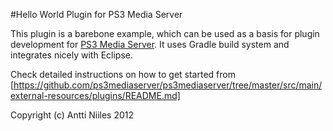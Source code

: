 #Hello World Plugin for PS3 Media Server

This plugin is a barebone example, which can be used as a basis for plugin development for [PS3 Media Server](http://www.ps3mediaserver.org/).
It uses Gradle build system and integrates nicely with Eclipse.

Check detailed instructions on how to get started from [https://github.com/ps3mediaserver/ps3mediaserver/tree/master/src/main/external-resources/plugins/README.md]

Copyright (c) Antti Niiles 2012
